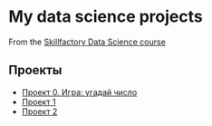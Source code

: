 # My data science projects
From the [Skillfactory Data Science course](https://skillfactory.ru/data-scientist)

## Проекты
* [Проект 0. Игра: угадай число](https://github.com/Zlobina-Olga/sf_data_science/tree/main/project_0)
* [Проект 1](https://github.com/Zlobina-Olga/sf_data_science/tree/main/project_1)
* [Проект 2](_____)


